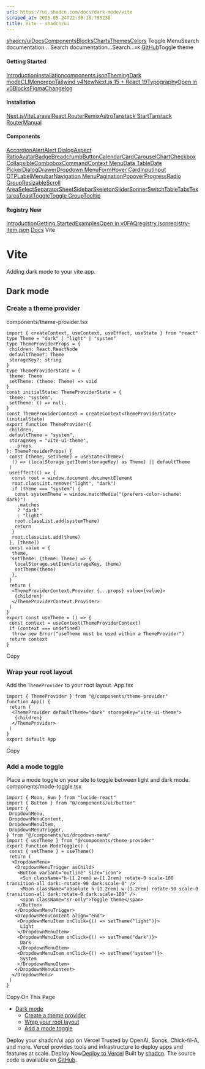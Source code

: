 ```yaml
---
url: https://ui.shadcn.com/docs/dark-mode/vite
scraped_at: 2025-05-24T22:30:18.795238
title: Vite - shadcn/ui
---
```


[shadcn/ui](https://ui.shadcn.com/)[Docs](https://ui.shadcn.com/docs/installation)[Components](https://ui.shadcn.com/docs/components)[Blocks](https://ui.shadcn.com/blocks)[Charts](https://ui.shadcn.com/charts)[Themes](https://ui.shadcn.com/themes)[Colors](https://ui.shadcn.com/colors)
Toggle MenuSearch documentation...
Search documentation...Search...`⌘K`
[GitHub](https://github.com/shadcn-ui/ui)Toggle theme
#### Getting Started 
[Introduction](https://ui.shadcn.com/docs)[Installation](https://ui.shadcn.com/docs/installation)[components.json](https://ui.shadcn.com/docs/components-json)[Theming](https://ui.shadcn.com/docs/theming)[Dark mode](https://ui.shadcn.com/docs/dark-mode)[CLI](https://ui.shadcn.com/docs/cli)[Monorepo](https://ui.shadcn.com/docs/monorepo)[Tailwind v4New](https://ui.shadcn.com/docs/tailwind-v4)[Next.js 15 + React 19](https://ui.shadcn.com/docs/react-19)[Typography](https://ui.shadcn.com/docs/components/typography)[Open in v0](https://ui.shadcn.com/docs/v0)[Blocks](https://ui.shadcn.com/docs/blocks)[Figma](https://ui.shadcn.com/docs/figma)[Changelog](https://ui.shadcn.com/docs/changelog)
#### Installation 
[Next.js](https://ui.shadcn.com/docs/installation/next)[Vite](https://ui.shadcn.com/docs/installation/vite)[Laravel](https://ui.shadcn.com/docs/installation/laravel)[React Router](https://ui.shadcn.com/docs/installation/react-router)[Remix](https://ui.shadcn.com/docs/installation/remix)[Astro](https://ui.shadcn.com/docs/installation/astro)[Tanstack Start](https://ui.shadcn.com/docs/installation/tanstack)[Tanstack Router](https://ui.shadcn.com/docs/installation/tanstack-router)[Manual](https://ui.shadcn.com/docs/installation/manual)
#### Components 
[Accordion](https://ui.shadcn.com/docs/components/accordion)[Alert](https://ui.shadcn.com/docs/components/alert)[Alert Dialog](https://ui.shadcn.com/docs/components/alert-dialog)[Aspect Ratio](https://ui.shadcn.com/docs/components/aspect-ratio)[Avatar](https://ui.shadcn.com/docs/components/avatar)[Badge](https://ui.shadcn.com/docs/components/badge)[Breadcrumb](https://ui.shadcn.com/docs/components/breadcrumb)[Button](https://ui.shadcn.com/docs/components/button)[Calendar](https://ui.shadcn.com/docs/components/calendar)[Card](https://ui.shadcn.com/docs/components/card)[Carousel](https://ui.shadcn.com/docs/components/carousel)[Chart](https://ui.shadcn.com/docs/components/chart)[Checkbox](https://ui.shadcn.com/docs/components/checkbox)[Collapsible](https://ui.shadcn.com/docs/components/collapsible)[Combobox](https://ui.shadcn.com/docs/components/combobox)[Command](https://ui.shadcn.com/docs/components/command)[Context Menu](https://ui.shadcn.com/docs/components/context-menu)[Data Table](https://ui.shadcn.com/docs/components/data-table)[Date Picker](https://ui.shadcn.com/docs/components/date-picker)[Dialog](https://ui.shadcn.com/docs/components/dialog)[Drawer](https://ui.shadcn.com/docs/components/drawer)[Dropdown Menu](https://ui.shadcn.com/docs/components/dropdown-menu)[Form](https://ui.shadcn.com/docs/components/form)[Hover Card](https://ui.shadcn.com/docs/components/hover-card)[Input](https://ui.shadcn.com/docs/components/input)[Input OTP](https://ui.shadcn.com/docs/components/input-otp)[Label](https://ui.shadcn.com/docs/components/label)[Menubar](https://ui.shadcn.com/docs/components/menubar)[Navigation Menu](https://ui.shadcn.com/docs/components/navigation-menu)[Pagination](https://ui.shadcn.com/docs/components/pagination)[Popover](https://ui.shadcn.com/docs/components/popover)[Progress](https://ui.shadcn.com/docs/components/progress)[Radio Group](https://ui.shadcn.com/docs/components/radio-group)[Resizable](https://ui.shadcn.com/docs/components/resizable)[Scroll Area](https://ui.shadcn.com/docs/components/scroll-area)[Select](https://ui.shadcn.com/docs/components/select)[Separator](https://ui.shadcn.com/docs/components/separator)[Sheet](https://ui.shadcn.com/docs/components/sheet)[Sidebar](https://ui.shadcn.com/docs/components/sidebar)[Skeleton](https://ui.shadcn.com/docs/components/skeleton)[Slider](https://ui.shadcn.com/docs/components/slider)[Sonner](https://ui.shadcn.com/docs/components/sonner)[Switch](https://ui.shadcn.com/docs/components/switch)[Table](https://ui.shadcn.com/docs/components/table)[Tabs](https://ui.shadcn.com/docs/components/tabs)[Textarea](https://ui.shadcn.com/docs/components/textarea)[Toast](https://ui.shadcn.com/docs/components/toast)[Toggle](https://ui.shadcn.com/docs/components/toggle)[Toggle Group](https://ui.shadcn.com/docs/components/toggle-group)[Tooltip](https://ui.shadcn.com/docs/components/tooltip)
#### Registry New
[Introduction](https://ui.shadcn.com/docs/registry)[Getting Started](https://ui.shadcn.com/docs/registry/getting-started)[Examples](https://ui.shadcn.com/docs/registry/examples)[Open in v0](https://ui.shadcn.com/docs/registry/open-in-v0)[FAQ](https://ui.shadcn.com/docs/registry/faq)[registry.json](https://ui.shadcn.com/docs/registry/registry-json)[registry-item.json](https://ui.shadcn.com/docs/registry/registry-item-json)
[Docs](https://ui.shadcn.com/docs)
Vite
# Vite
Adding dark mode to your vite app.
## [](https://ui.shadcn.com/docs/dark-mode/vite#dark-mode)Dark mode
### [](https://ui.shadcn.com/docs/dark-mode/vite#create-a-theme-provider)Create a theme provider
components/theme-provider.tsx
```
import { createContext, useContext, useEffect, useState } from "react"
type Theme = "dark" | "light" | "system"
type ThemeProviderProps = {
 children: React.ReactNode
 defaultTheme?: Theme
 storageKey?: string
}
type ThemeProviderState = {
 theme: Theme
 setTheme: (theme: Theme) => void
}
const initialState: ThemeProviderState = {
 theme: "system",
 setTheme: () => null,
}
const ThemeProviderContext = createContext<ThemeProviderState>(initialState)
export function ThemeProvider({
 children,
 defaultTheme = "system",
 storageKey = "vite-ui-theme",
 ...props
}: ThemeProviderProps) {
 const [theme, setTheme] = useState<Theme>(
  () => (localStorage.getItem(storageKey) as Theme) || defaultTheme
 )
 useEffect(() => {
  const root = window.document.documentElement
  root.classList.remove("light", "dark")
  if (theme === "system") {
   const systemTheme = window.matchMedia("(prefers-color-scheme: dark)")
    .matches
    ? "dark"
    : "light"
   root.classList.add(systemTheme)
   return
  }
  root.classList.add(theme)
 }, [theme])
 const value = {
  theme,
  setTheme: (theme: Theme) => {
   localStorage.setItem(storageKey, theme)
   setTheme(theme)
  },
 }
 return (
  <ThemeProviderContext.Provider {...props} value={value}>
   {children}
  </ThemeProviderContext.Provider>
 )
}
export const useTheme = () => {
 const context = useContext(ThemeProviderContext)
 if (context === undefined)
  throw new Error("useTheme must be used within a ThemeProvider")
 return context
}
```
Copy
### [](https://ui.shadcn.com/docs/dark-mode/vite#wrap-your-root-layout)Wrap your root layout
Add the `ThemeProvider` to your root layout.
App.tsx
```
import { ThemeProvider } from "@/components/theme-provider"
function App() {
 return (
  <ThemeProvider defaultTheme="dark" storageKey="vite-ui-theme">
   {children}
  </ThemeProvider>
 )
}
export default App
```
Copy
### [](https://ui.shadcn.com/docs/dark-mode/vite#add-a-mode-toggle)Add a mode toggle
Place a mode toggle on your site to toggle between light and dark mode.
components/mode-toggle.tsx
```
import { Moon, Sun } from "lucide-react"
import { Button } from "@/components/ui/button"
import {
 DropdownMenu,
 DropdownMenuContent,
 DropdownMenuItem,
 DropdownMenuTrigger,
} from "@/components/ui/dropdown-menu"
import { useTheme } from "@/components/theme-provider"
export function ModeToggle() {
 const { setTheme } = useTheme()
 return (
  <DropdownMenu>
   <DropdownMenuTrigger asChild>
    <Button variant="outline" size="icon">
     <Sun className="h-[1.2rem] w-[1.2rem] rotate-0 scale-100 transition-all dark:-rotate-90 dark:scale-0" />
     <Moon className="absolute h-[1.2rem] w-[1.2rem] rotate-90 scale-0 transition-all dark:rotate-0 dark:scale-100" />
     <span className="sr-only">Toggle theme</span>
    </Button>
   </DropdownMenuTrigger>
   <DropdownMenuContent align="end">
    <DropdownMenuItem onClick={() => setTheme("light")}>
     Light
    </DropdownMenuItem>
    <DropdownMenuItem onClick={() => setTheme("dark")}>
     Dark
    </DropdownMenuItem>
    <DropdownMenuItem onClick={() => setTheme("system")}>
     System
    </DropdownMenuItem>
   </DropdownMenuContent>
  </DropdownMenu>
 )
}
```
Copy
On This Page
  * [Dark mode](https://ui.shadcn.com/docs/dark-mode/vite#dark-mode)
    * [Create a theme provider](https://ui.shadcn.com/docs/dark-mode/vite#create-a-theme-provider)
    * [Wrap your root layout](https://ui.shadcn.com/docs/dark-mode/vite#wrap-your-root-layout)
    * [Add a mode toggle](https://ui.shadcn.com/docs/dark-mode/vite#add-a-mode-toggle)


Deploy your shadcn/ui app on Vercel
Trusted by OpenAI, Sonos, Chick-fil-A, and more.
Vercel provides tools and infrastructure to deploy apps and features at scale.
Deploy Now[Deploy to Vercel](https://vercel.com/new?utm_source=shadcn_site&utm_medium=web&utm_campaign=docs_cta_deploy_now_callout)
Built by [shadcn](https://twitter.com/shadcn). The source code is available on [GitHub](https://github.com/shadcn-ui/ui).

